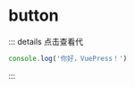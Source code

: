 # button

<ClientOnly>
  <button-demo></button-demo>
</ClientOnly>

::: details 点击查看代
```js
console.log('你好，VuePress！')
```
:::
